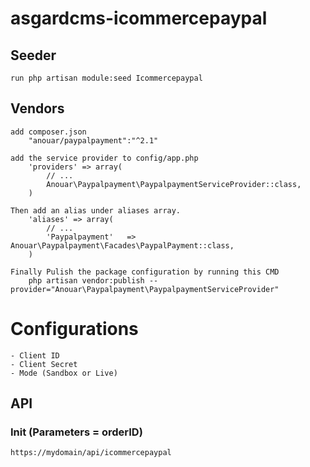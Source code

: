 # asgardcms-icommercepaypal

## Seeder

    run php artisan module:seed Icommercepaypal

## Vendors
    
    add composer.json 
        "anouar/paypalpayment":"^2.1"

    add the service provider to config/app.php
        'providers' => array(
            // ...
            Anouar\Paypalpayment\PaypalpaymentServiceProvider::class,
        )

    Then add an alias under aliases array.
        'aliases' => array(
            // ...
            'Paypalpayment'   => Anouar\Paypalpayment\Facades\PaypalPayment::class,
        )

    Finally Pulish the package configuration by running this CMD
        php artisan vendor:publish --provider="Anouar\Paypalpayment\PaypalpaymentServiceProvider"


# Configurations

    - Client ID
    - Client Secret
    - Mode (Sandbox or Live)

## API

### Init (Parameters = orderID)
    
    https://mydomain/api/icommercepaypal




